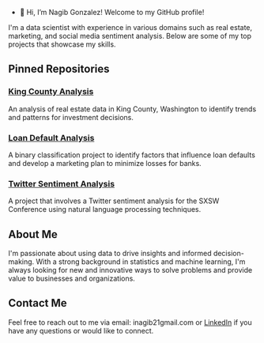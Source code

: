 - 👋 Hi, I’m Nagib Gonzalez! Welcome to my GitHub profile!

I'm a data scientist with experience in various domains such as real estate, marketing, and social media sentiment analysis. Below are some of my top projects that showcase my skills.

## Pinned Repositories

### [King County Analysis](https://github.com/inagib21/King-County-Analysis)

An analysis of real estate data in King County, Washington to identify trends and patterns for investment decisions.

### [Loan Default Analysis](https://github.com/inagib21/LoanDefault)

A binary classification project to identify factors that influence loan defaults and develop a marketing plan to minimize losses for banks.

### [Twitter Sentiment Analysis](https://github.com/inagib21/TweetSentiment)

A project that involves a Twitter sentiment analysis for the SXSW Conference using natural language processing techniques.

## About Me

I'm passionate about using data to drive insights and informed decision-making. With a strong background in statistics and machine learning, I'm always looking for new and innovative ways to solve problems and provide value to businesses and organizations.

## Contact Me

Feel free to reach out to me via email: inagib21gmail.com or [LinkedIn](https://www.linkedin.com/in/nagibgonzalez/) if you have any questions or would like to connect.


<!---
inagib21/inagib21 is a ✨ special ✨ repository because its `README.md` (this file) appears on your GitHub profile.
You can click the Preview link to take a look at your changes.
--->
